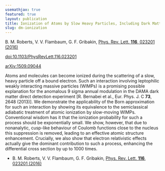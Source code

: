 ```yaml
---
usemathjax: true
featured: true
layout: publication
title: Ionization of Atoms by Slow Heavy Particles, Including Dark Matter
slug: dm-ionization
---
```


B. M. Roberts, V. V. Flambaum, G. F. Gribakin, [Phys. Rev. Lett. **116**, 023201 (2016)](http://dx.doi.org/10.1103/PhysRevLett.116.023201)

[doi:10.1103/PhysRevLett.116.023201](http://dx.doi.org/10.1103/PhysRevLett.116.023201)

[arXiv:1509.09044](http://arxiv.org/abs/1509.09044)

Atoms and molecules can become ionized during the scattering of a slow, heavy particle off a bound electron. Such an interaction involving leptophilic weakly interacting massive particles (WIMPs) is a promising possible explanation for the anomalous 9 sigma annual modulation in the DAMA dark matter direct detection experiment [R. Bernabei et al., Eur. Phys. J. C **73**, 2648 (2013)]. We demonstrate the applicability of the Born approximation for such an interaction by showing its equivalence to the semiclassical adiabatic treatment of atomic ionization by slow-moving WIMPs. Conventional wisdom has it that the ionization probability for such a process should be exponentially small. We show, however, that due to nonanalytic, cusp-like behaviour of Coulomb functions close to the nucleus this suppression is removed, leading to an effective atomic structure enhancement. Crucially, we also show that electron relativistic effects actually give the dominant contribution to such a process, enhancing the differential cross section by up to 1000 times.

 * B. M. Roberts, V. V. Flambaum, G. F. Gribakin, [Phys. Rev. Lett. **116**, 023201 (2016)](http://dx.doi.org/10.1103/PhysRevLett.116.023201)
